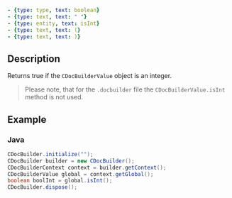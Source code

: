 ```yml signature
- {type: type, text: boolean}
- {type: text, text: " "}
- {type: entity, text: isInt}
- {type: text, text: (}
- {type: text, text: )}
```

## Description

Returns true if the `CDocBuilderValue` object is an integer.

> Please note, that for the `.docbuilder` file the `CDocBuilderValue.isInt` method is not used.

## Example

### Java

``` java
CDocBuilder.initialize("");
CDocBuilder builder = new CDocBuilder();
CDocBuilderContext context = builder.getContext();
CDocBuilderValue global = context.getGlobal();
boolean boolInt = global.isInt();
CDocBuilder.dispose();
```
